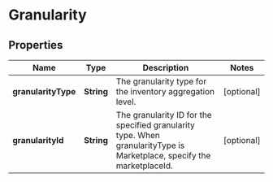 
# Granularity

## Properties
Name | Type | Description | Notes
------------ | ------------- | ------------- | -------------
**granularityType** | **String** | The granularity type for the inventory aggregation level. |  [optional]
**granularityId** | **String** | The granularity ID for the specified granularity type. When granularityType is Marketplace, specify the marketplaceId. |  [optional]



